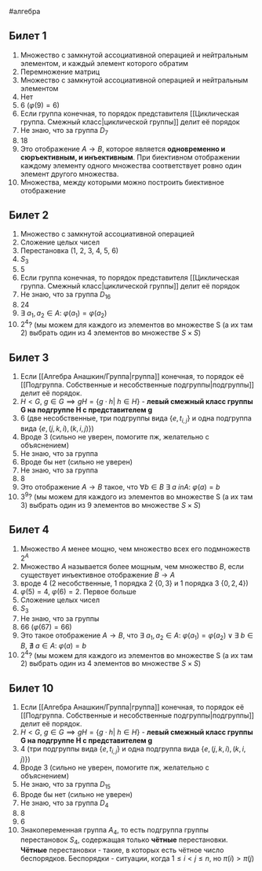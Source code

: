 #алгебра 
## Билет 1
1. Множество с замкнутой ассоциативной операцией и нейтральным элементом, и каждый элемент которого обратим
2. Перемножение матриц
3. Множество с замкнутой ассоциативной операцией и нейтральным элементом
4. Нет
5. 6 ($\varphi(9) = 6$)
6. Если группа конечная, то порядок представителя [[Циклическая группа. Смежный класс|циклической группы]] делит её порядок
7. Не знаю, что за группа $D_7$
8. 18
9. Это отображение $A \to B$, которое является **одновременно и сюръективным, и инъективным**. При биективном отображении каждому элементу одного множества соответствует ровно один элемент другого множества. 
10. Множества, между которыми можно построить биективное отображение

## Билет 2
1. Множество с замкнутой ассоциативной операцией
2. Сложение целых чисел
3. Перестановка (1, 2, 3, 4, 5, 6)
4. $S_3$
5. 5
6. Если группа конечная, то порядок представителя [[Циклическая группа. Смежный класс|циклической группы]] делит её порядок
7. Не знаю, что за группа $D_{16}$
8. 24
9. $\exists \ a_1, a_2 \in A: \ \varphi(a_1) = \varphi(a_2)$
10. $2^4$? (мы можем для каждого из элементов во множестве S (а их там 2) выбрать один из 4 элементов во множестве $S \times S$)

## Билет 3
1. Если [[Алгебра Анашкин/Группа|группа]] конечная, то порядок её [[Подгруппа. Собственные и несобственные подгруппы|подгруппы]] делит её порядок.
2. $H < G, \ g \in G \implies gH = \{ g \cdot h| \ h \in H \}$ - **левый смежный класс группы G на подгруппе H с представителем g**
3. 6 (две несобственные, три подгруппы вида $\{ e, t_{i, j} \}$ и одна подгруппа вида $\{ e, (j, k, i), (k, i, j)\}$)
4. Вроде 3 (сильно не уверен, помогите пж, желательно с объяснением)
5. Не знаю, что за группа
6. Вроде бы нет (сильно не уверен)
7. Не знаю, что за группа
8. 8
9. Это отображение $A \to B$ такое, что $\forall b \in B \ \exists \ a \ in A: \ \varphi(a) = b$
10. $3^9$? (мы можем для каждого из элементов во множестве S (а их там 3) выбрать один из 9 элементов во множестве $S \times S$)

## Билет 4
1. Множество $A$ менее мощно, чем множество всех его подмножеств $2^A$
2. Множество $A$ называется более мощным, чем множество $B$, если существует инъективное отображение $B \to A$
3. вроде 4 (2 несобственные, 1 порядка 2 $\{ 0, 3\}$ и 1 порядка 3 $\{ 0, 2, 4\}$)
4. $\varphi(5) = 4, \ \varphi(6) = 2$. Первое больше
5. Сложение целых чисел
6. $S_3$
7. Не знаю, что за группы
8. 66 ($\varphi(67) = 66$)
9. Это такое отображение $A \to B$, что $\exists \ a_1, a_2 \in A: \ \varphi(a_1) = \varphi(a_2) \vee \exists \ b \in B, \ \nexists \ a \in A: \ \varphi(a) = b$
10.  $2^4$? (мы можем для каждого из элементов во множестве S (а их там 2) выбрать один из 4 элементов во множестве $S \times S$)

## Билет 10
1. Если [[Алгебра Анашкин/Группа|группа]] конечная, то порядок её [[Подгруппа. Собственные и несобственные подгруппы|подгруппы]] делит её порядок.
2. $H < G, \ g \in G \implies gH = \{ g \cdot h| \ h \in H \}$ - **левый смежный класс группы G на подгруппе H с представителем g**
3. 4 (три подгруппы вида $\{ e, t_{i, j} \}$ и одна подгруппа вида $\{ e, (j, k, i), (k, i, j)\}$)
4. Вроде 3 (сильно не уверен, помогите пж, желательно с объяснением)
5. Не знаю, что за группа $D_{15}$
6. Вроде бы нет (сильно не уверен)
7. Не знаю, что за группа $D_4$
8. 8
9. 6
10. Знакопеременная группа $A_4$, то есть подгруппа группы перестановок $S_4$, содержащая только **чётные** перестановки. **Чётные** перестановки - такие, в которых есть чётное число беспорядков. Беспорядки - ситуации, когда $1 \leq i < j \leq n$, но $\pi(i) > \pi(j)$